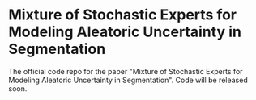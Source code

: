 # Mixture of Stochastic Experts for Modeling Aleatoric Uncertainty in Segmentation
The official code repo for the paper "Mixture of Stochastic Experts for Modeling Aleatoric Uncertainty in Segmentation".
Code will be released soon.
